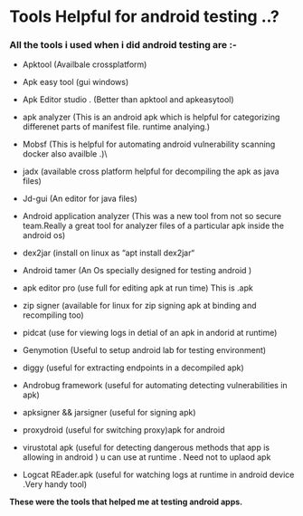 # Tools Helpful for android testing ..?

### All the tools i used when i did android testing are :-

- Apktool (Availbale crossplatform)

- Apk easy tool (gui windows)

- Apk Editor studio . (Better than apktool and apkeasytool)

- apk analyzer (This is an android apk which is helpful for categorizing differenet parts of manifest file. runtime analying.)

- Mobsf (This is helpful for automating android vulnerability scanning docker also availble .)\

- jadx (available cross platform helpful for decompiling the apk as java files)

- Jd-gui (An editor for java files)

- Android application analyzer (This was a new tool from not so secure team.Really a great tool for analyzer files of a particular apk inside the android os)

- dex2jar (install on linux as “apt install dex2jar“

- Android tamer (An Os specially designed for testing android )

- apk editor pro (use full for editing apk at run time) This is .apk

- zip signer (available for linux for zip signing apk at binding and recompiling too)

- pidcat (use for viewing logs in detial of an apk in andorid at runtime)

- Genymotion (Useful to setup android lab for testing environment)

- diggy (useful for extracting endpoints in a decompiled apk)

- Androbug framework (useful for automating detecting vulnerabilities in apk)

- apksigner && jarsigner (useful for signing apk)

- proxydroid (useful for switching proxy)apk for android

- virustotal apk (useful for detecting dangerous methods that app is allowing in android ) u can use at runtime . Need not to uplaod apk

- Logcat REader.apk (useful for watching logs at runtime in android device .Very handy tool)

__These were the tools that helped me at testing android apps.__ 


